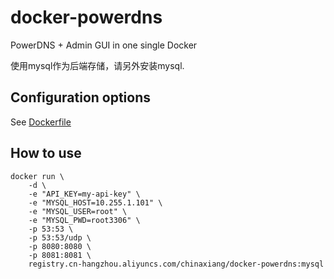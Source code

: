 # docker-powerdns

PowerDNS + Admin GUI in one single Docker

使用mysql作为后端存储，请另外安装mysql.

## Configuration options

See [Dockerfile](Dockerfile)

## How to use

```
docker run \
    -d \
    -e "API_KEY=my-api-key" \
    -e "MYSQL_HOST=10.255.1.101" \
    -e "MYSQL_USER=root" \
    -e "MYSQL_PWD=root3306" \
    -p 53:53 \
    -p 53:53/udp \
    -p 8080:8080 \
    -p 8081:8081 \
    registry.cn-hangzhou.aliyuncs.com/chinaxiang/docker-powerdns:mysql
```